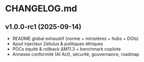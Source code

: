 # CHANGELOG.md

## v1.0.0-rc1 (2025-09-14)
- README global exhaustif (norme + ministères + hubs + DOIs)
- Ajout injecteur Zellulus & politiques éthiques
- POCs équité & rollback ΔM11.3 + benchmark copilote
- Annexes conformité (AI Act), sécurité, gouvernance, roadmap
